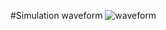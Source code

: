 #Simulation waveform
![waveform](https://github.com/user-attachments/assets/4b18cb67-ab5c-4f80-90d6-06295d663ea8)
